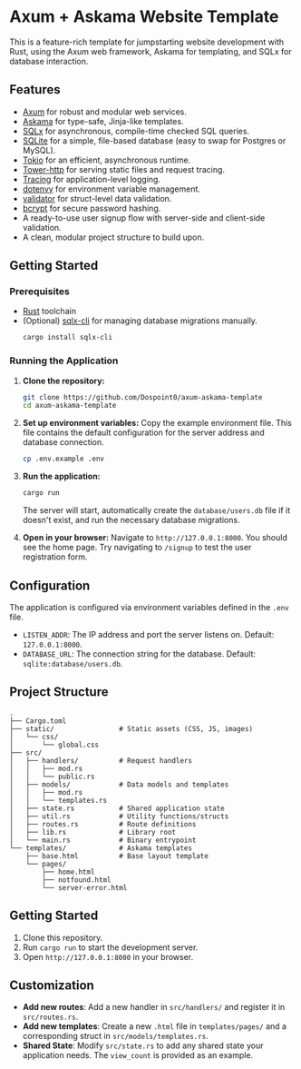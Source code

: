 # Axum + Askama Website Template

This is a feature-rich template for jumpstarting website development with Rust, using the Axum web framework, Askama for templating, and SQLx for database interaction.

## Features

-   [Axum](https://github.com/tokio-rs/axum) for robust and modular web services.
-   [Askama](https://github.com/djc/askama) for type-safe, Jinja-like templates.
-   [SQLx](https://github.com/launchbadge/sqlx) for asynchronous, compile-time checked SQL queries.
-   [SQLite](https://www.sqlite.org/index.html) for a simple, file-based database (easy to swap for Postgres or MySQL).
-   [Tokio](https://tokio.rs/) for an efficient, asynchronous runtime.
-   [Tower-http](https://github.com/tower-rs/tower-http) for serving static files and request tracing.
-   [Tracing](https://github.com/tokio-rs/tracing) for application-level logging.
-   [dotenvy](https://github.com/allan2/dotenvy) for environment variable management.
-   [validator](https://github.com/Keats/validator) for struct-level data validation.
-   [bcrypt](https://github.com/Keats/bcrypt) for secure password hashing.
-   A ready-to-use user signup flow with server-side and client-side validation.
-   A clean, modular project structure to build upon.

## Getting Started

### Prerequisites

-   [Rust](https://www.rust-lang.org/tools/install) toolchain
-   (Optional) [sqlx-cli](https://github.com/launchbadge/sqlx/tree/main/sqlx-cli) for managing database migrations manually.
    ```bash
    cargo install sqlx-cli
    ```

### Running the Application

1.  **Clone the repository:**
    ```bash
    git clone https://github.com/Dospoint0/axum-askama-template
    cd axum-askama-template
    ```

2.  **Set up environment variables:**
    Copy the example environment file. This file contains the default configuration for the server address and database connection.
    ```bash
    cp .env.example .env
    ```

3.  **Run the application:**
    ```bash
    cargo run
    ```
    The server will start, automatically create the `database/users.db` file if it doesn't exist, and run the necessary database migrations.

4.  **Open in your browser:**
    Navigate to `http://127.0.0.1:8000`. You should see the home page. Try navigating to `/signup` to test the user registration form.

## Configuration

The application is configured via environment variables defined in the `.env` file.

-   `LISTEN_ADDR`: The IP address and port the server listens on. Default: `127.0.0.1:8000`.
-   `DATABASE_URL`: The connection string for the database. Default: `sqlite:database/users.db`.

## Project Structure

```
.
├── Cargo.toml
├── static/                # Static assets (CSS, JS, images)
│   └── css/
│       └── global.css
├── src/
│   ├── handlers/          # Request handlers
│   │   ├── mod.rs
│   │   └── public.rs
│   ├── models/            # Data models and templates
│   │   ├── mod.rs
│   │   └── templates.rs
│   ├── state.rs           # Shared application state
│   ├── util.rs            # Utility functions/structs
│   ├── routes.rs          # Route definitions
│   ├── lib.rs             # Library root
│   └── main.rs            # Binary entrypoint
└── templates/             # Askama templates
    ├── base.html          # Base layout template
    └── pages/
        ├── home.html
        ├── notfound.html
        └── server-error.html
```

## Getting Started

1.  Clone this repository.
2.  Run `cargo run` to start the development server.
3.  Open `http://127.0.0.1:8000` in your browser.

## Customization

-   **Add new routes**: Add a new handler in `src/handlers/` and register it in `src/routes.rs`.
-   **Add new templates**: Create a new `.html` file in `templates/pages/` and a corresponding struct in `src/models/templates.rs`.
-   **Shared State**: Modify `src/state.rs` to add any shared state your application needs. The `view_count` is provided as an example.

